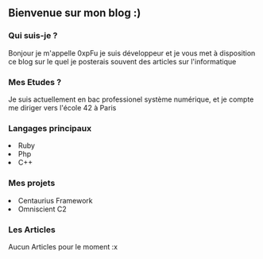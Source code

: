## Bienvenue sur mon blog :)

### Qui suis-je ?

Bonjour je m'appelle 0xpFu je suis développeur et je vous met à disposition ce blog sur le quel je posterais souvent des articles sur l'informatique

### Mes Etudes ?

Je suis actuellement en bac professionel système numérique, et je compte me diriger vers l'école 42 à Paris

### Langages principaux
<li>
  Ruby
</li>
<li>
  Php
</li>
<li>
  C++
</li>

### Mes projets
<li>Centaurius Framework</li>
<li>Omniscient C2</li>


### Les Articles
Aucun Articles pour le moment :x
